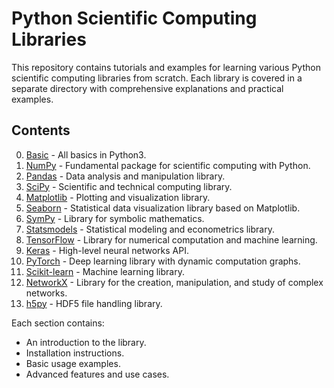 # Python Scientific Computing Libraries

This repository contains tutorials and examples for learning various Python scientific computing libraries from scratch. Each library is covered in a separate directory with comprehensive explanations and practical examples.

## Contents


0. [Basic](00_basics/README.md) - All basics in Python3.
1. [NumPy](01_numpy/README.md) - Fundamental package for scientific computing with Python.
2. [Pandas](02_pandas/README.md) - Data analysis and manipulation library.
3. [SciPy](03_scipy/README.md) - Scientific and technical computing library.
4. [Matplotlib](04_matplotlib/README.md) - Plotting and visualization library.
5. [Seaborn](05_seaborn/README.md) - Statistical data visualization library based on Matplotlib.
6. [SymPy](06_sympy/README.md) - Library for symbolic mathematics.
7. [Statsmodels](07_statsmodels/README.md) - Statistical modeling and econometrics library.
8. [TensorFlow](08_tensorflow/README.md) - Library for numerical computation and machine learning.
9. [Keras](09_keras/README.md) - High-level neural networks API.
10. [PyTorch](10_pytorch/README.md) - Deep learning library with dynamic computation graphs.
11. [Scikit-learn](11_sklearn/README.md) - Machine learning library.
12. [NetworkX](12_networkx/README.md) - Library for the creation, manipulation, and study of complex networks.
13. [h5py](13_h5py/README.md) - HDF5 file handling library.

Each section contains:
- An introduction to the library.
- Installation instructions.
- Basic usage examples.
- Advanced features and use cases.

